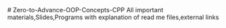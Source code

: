 <img src="/Some%20extra%20concepts/logo.jpg" style="height: 60vh; margin-left: 50vh;">
# Zero-to-Advance-OOP-Concepts-CPP
All important materials,Slides,Programs with explanation of read me files,external links
